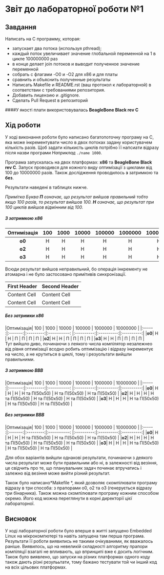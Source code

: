 # Звіт до лабораторної роботи №1

## Завдання
Написать на С программу, которая:
- запускает два потока (используя pthread);
- каждый поток увеличивает значение глобальной переменной на 1 в цикле 100000000 раз
- в конце делает join потоков и выводит полученное значение переменной
- собрать с флагами -O0 и -O2 для x86 и для платы
- сравнить и объяснить полученные результаты
- Написать Makefile и README.rst (ваш протокол к лабораторной) в соответствии с требованиями репозитория. 
- Добавить лицензию и .gitignore.  
- Сделать Pull Request в репозиторий

####У якості плати використовувалась **BeagleBone Black rev C**

## Хід роботи



У ході виконання роботи було написано багатопоточну програму на С, яка може інкрементувати число в двох потоках задану користувачем кількість разів. Щоб задати кількисть циклів потрібно її напсиати відразу після назви програми *Наприклад* `./name 1000`.

Програма запускалась на двох платформах: **х86** та **BeagleBone Black rev C**. 
Запуск проводився для кожного виду оптимізації з циклами від 100 до 10000000 разів. Також дослідження проводилось **з** затримкою та **без**.

Результати наведені в таблицях нижче. 

*Примітка Буква **П** означає, що результат вийшов правильний тобто якщо 100 разів, то результат вийшов 100. **Н** означає, що результат при 100 циклів вийшов відмінним від 100.*

##### З затримкою х86
|Оптимізація| 100 | 1000 | 10000 | 100000 | 1000000 | 10000000 |
|:---------:|:---:|:----:|:-----:|:------:|:-------:|:--------:|
|  **о0**   |  Н  |   Н  |   Н   |    Н   |    Н    |     Н    |
|  **о2**   |  Н  |   Н  |   Н   |    Н   |    Н    |     Н    |
|  **о3**   |  Н  |   Н  |   Н   |    Н   |    Н    |     Н    |  

Всюди результат вийшов неправильний, бо операція інкременту не атомарна і не було застосовано примітивів синхронізації.

| First Header  | Second Header |
| ------------- | ------------- |
| Content Cell  | Content Cell  |
| Content Cell  | Content Cell  |

##### Без затримки х86

|Оптимізація| 100  | 1000  | 10000 |  100000  | 1000000  | 10000000 |
|:----- :|:-------:|:---------:|:-----------: |:----------:|:----------:|:----------:|
|**о0**|  Н  |  Н  |  П  |  П  |  П  |  П  |
|**о2**|  Н  |  Н  |  П  |  П  |  П  |  П  |
|**о3**|  Н  |  Н  |  П  |  П  |  П  |  П  |  
Тут вийшло диво, починаючи з леякого числа компілятор незалежнео від рівня оптимізації всодно робить оптимізацію і відразу інкрементує на число, а не крутиться в циклі, тому і резуольтати вийшли правильними.
##### З затримкою ВВВ
|Оптимізація| 100  | 1000  | 10000 |  100000  | 1000000  | 10000000 |
|:----- :|:-------:|:---------:|:-----------: |:----------:|:----------:|:----------:|
|**о0**|  Н  |  Н  |  Н  |   Н та П(50х50)  |  Н та П(50х50)  |  Н та П(50х50)  |
|**о2**|  Н  | Н  |   Н  |  Н та П(50х50)  |  Н та П(50х50)  | Н та П(50х50)  |
|**о3**|  Н  |  Н  |  Н  |  Н та П(50х50)  |  Н та П(50х50)  | Н та П(50х50)  |  

##### Без затримки ВВВ

|Оптимізація| 100  | 1000  | 10000 |  100000  | 1000000  | 10000000 |
|:----- :|:-------:|:---------:|:-----------: |:----------:|:----------:|:----------:|
|**о0**|  Н  |  Н  |  Н  |   Н та П(50х50)  |  Н та П(50х50)  |  Н та П(50х50)  |
|**о2**|  Н  | Н  |   Н  |  Н та П(50х50)  |  Н та П(50х50)  | Н та П(50х50)  |
|**о3**|  Н  |  Н  |  Н  |  Н та П(50х50)  |  Н та П(50х50)  | Н та П(50х50)  |  

Для обох варіантів вийшли однакові результати, починаючи з деякого числа результат може бути правильним або ні, в залежності від везіння, це свідчить про те, що планувальник задач починає втручатись і залежно від везіння може вийти різний результат.

Також було написано*Makefile *, який дозволяє скомпілювати програму відразу в три способа: з прапорами о0, о2 та о3 (генерується відразу три бінарника). Також можна скомпілювати програму кожним способом окремо. Його код можна переглянути в корні директорії цієї лабораторної.

## Висновок

У ході лабораторної роботи було вперше в житті запущено Embedded Linux на мікрокомпютері та навіть запущена там перша програма. Результати її роботи виявились не такими очікуваними, як вважалось раніше. Виявилось, що на невеликій складності алгоритму прапори компіляції взагалі не впливають, що впринципі вже є досить логічним. Також було виявлено, що запуски на різних платформах одного коду також дають різні резулььтати, тому бажано тестувати той чи інший код на всіх цільових платформах.

